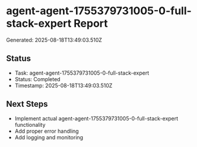 # agent-agent-1755379731005-0-full-stack-expert Report

Generated: 2025-08-18T13:49:03.510Z

## Status
- Task: agent-agent-1755379731005-0-full-stack-expert
- Status: Completed
- Timestamp: 2025-08-18T13:49:03.510Z

## Next Steps
- Implement actual agent-agent-1755379731005-0-full-stack-expert functionality
- Add proper error handling
- Add logging and monitoring
